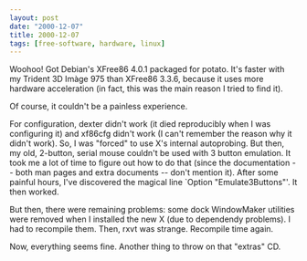 ```yaml
---
layout: post
date: "2000-12-07"
title: 2000-12-07
tags: [free-software, hardware, linux]
---
```

Woohoo! Got Debian's XFree86 4.0.1 packaged for potato. It's faster
with my Trident 3D Imàge 975 than XFree86 3.3.6, because it uses
more hardware acceleration (in fact, this was the main reason I
tried to find it).

Of course, it couldn't be a painless experience.

For configuration, dexter didn't work (it died reproducibly when I
was configuring it) and xf86cfg didn't work (I can't remember the
reason why it didn't work). So, I was "forced" to use X's internal
autoprobing. But then, my old, 2-button, serial mouse couldn't be
used with 3 button emulation. It took me a lot of time to figure
out how to do that (since the documentation -- both man pages and
extra documents -- don't mention it). After some painful hours,
I've discovered the magical line \`Option "Emulate3Buttons"'. It
then worked.

But then, there were remaining problems: some dock WindowMaker
utilities were removed when I installed the new X (due to
dependendy problems). I had to recompile them. Then, rxvt was
strange. Recompile time again.

Now, everything seems fine. Another thing to throw on that "extras"
CD.

